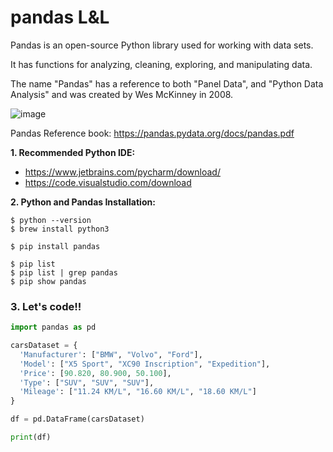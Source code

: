 # pandas L&L

Pandas is an open-source Python library used for working with data sets.

It has functions for analyzing, cleaning, exploring, and manipulating data.

The name "Pandas" has a reference to both "Panel Data", and "Python Data Analysis" and was created by Wes McKinney in 2008.

![image](https://user-images.githubusercontent.com/1262917/181990343-674cba4b-ab03-4bcb-b719-52ebbc4925cb.png)


Pandas Reference book: https://pandas.pydata.org/docs/pandas.pdf


**1. Recommended Python IDE:**

- https://www.jetbrains.com/pycharm/download/
- https://code.visualstudio.com/download


**2. Python and Pandas Installation:**

```console
$ python --version
$ brew install python3

$ pip install pandas

$ pip list
$ pip list | grep pandas
$ pip show pandas
```

### 3. Let's code!!

```python
import pandas as pd

carsDataset = {
  'Manufacturer': ["BMW", "Volvo", "Ford"],
  'Model': ["X5 Sport", "XC90 Inscription", "Expedition"],
  'Price': [90.820, 80.900, 50.100],
  'Type': ["SUV", "SUV", "SUV"],
  'Mileage': ["11.24 KM/L",	"16.60 KM/L", "18.60 KM/L"]
}

df = pd.DataFrame(carsDataset)

print(df) 
```
